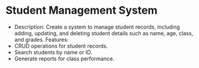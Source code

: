 # Student Management System
* Description: Create a system to manage student records, including adding, updating, and deleting student details such as name, age, class, and grades.
Features:
* CRUD operations for student records.
* Search students by name or ID.
* Generate reports for class performance.
